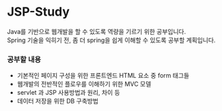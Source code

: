 <h1>JSP-Study</h1>

<p>Java를 기반으로 웹개발을 할 수 있도록 역량을 기르기 위한 공부입니다.<br>
Spring 기술을 익히기 전, 좀 더 spring을 쉽게 이해할 수 있도록 공부할 계획입니다.<br></p>
  
<h3>공부할 내용</h3>
<ul>
  <li>기본적인 페이지 구성을 위한 프론트엔드 HTML 요소 중 form 태그들</li>
  <li>웹개발의 전반적인 플로우를 이해하기 위한 MVC 모델</li>
  <li>servlet 과 JSP 사용방법과 원리, 차이 등</li>
  <li>데이터 저장을 위한 DB 구축방법</li>
</ul>
